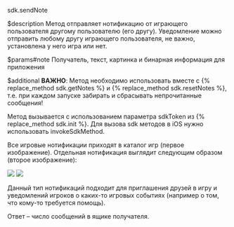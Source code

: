 sdk.sendNote

$description
Метод отправляет нотификацию от играющего пользователя другому пользователю (его другу). Уведомление можно отправить любому другу играющего пользователя, не важно, установлена у него игра или нет.

$params#note
Получатель, текст, картинка и бинарная информация для приложения

$additional
**ВАЖНО**: Метод необходимо использовать вместе с {% replace_method sdk.getNotes %} и {% replace_method sdk.resetNotes %}, т.е. при каждом запуске забирать и сбрасывать непрочитанные сообщения!

Метод вызывается с использованием параметра sdkToken из {% replace_method sdk.init %}. Для вызова sdk методов в iOS нужно использовать invokeSdkMethod.

Все игровые нотификации приходят в каталог игр (первое изображение). Отдельная нотификация выглядит следующим образом (второе изображение):

![](/res/img/dev/methods/sdk.sendNote/01_notification_in_catalgue.png)
![](/res/img/dev/methods/sdk.sendNote/02_notification_itself.png)

Данный тип нотификаций подходит для приглашения друзей в игру и уведомлений игроков о каких-то игровых событиях (например о том, что кому-то требуется помощь).

Ответ – число сообщений в ящике получателя.